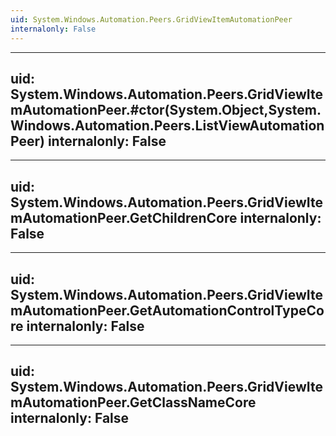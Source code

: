 ```yaml
---
uid: System.Windows.Automation.Peers.GridViewItemAutomationPeer
internalonly: False
---
```


---
uid: System.Windows.Automation.Peers.GridViewItemAutomationPeer.#ctor(System.Object,System.Windows.Automation.Peers.ListViewAutomationPeer)
internalonly: False
---

---
uid: System.Windows.Automation.Peers.GridViewItemAutomationPeer.GetChildrenCore
internalonly: False
---

---
uid: System.Windows.Automation.Peers.GridViewItemAutomationPeer.GetAutomationControlTypeCore
internalonly: False
---

---
uid: System.Windows.Automation.Peers.GridViewItemAutomationPeer.GetClassNameCore
internalonly: False
---
